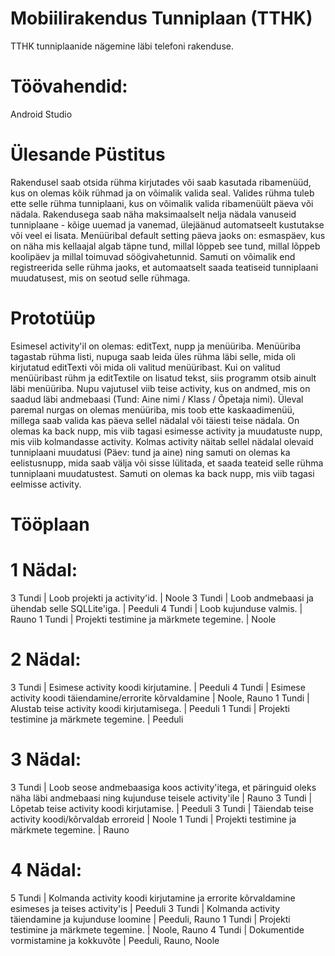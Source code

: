 # Mobiilirakendus Tunniplaan (TTHK)
TTHK tunniplaanide nägemine läbi telefoni rakenduse.
# Töövahendid:
Android Studio
# Ülesande Püstitus
Rakendusel saab otsida rühma kirjutades või saab kasutada ribamenüüd, kus on olemas kõik rühmad ja on võimalik valida seal.
Valides rühma tuleb ette selle rühma tunniplaani, kus on võimalik valida ribamenüült päeva või nädala.
Rakendusega saab näha maksimaalselt nelja nädala vanuseid tunniplaane - kõige uuemad ja vanemad, ülejäänud automatseelt kustutakse või veel ei lisata.
Menüüribal default setting päeva jaoks on: esmaspäev, kus on näha mis kellaajal algab täpne tund, millal lõppeb see tund, millal lõppeb koolipäev ja millal toimuvad söögivahetunnid.
Samuti on võimalik end registreerida selle rühma jaoks, et automaatselt saada teatiseid tunniplaani muudatusest, mis on seotud selle rühmaga.
# Prototüüp
Esimesel activity'il on olemas: editText, nupp ja menüüriba. Menüüriba tagastab rühma listi, nupuga saab leida üles rühma läbi selle, mida oli kirjutatud editTexti või mida oli valitud menüüribast. 
Kui on valitud menüüribast rühm ja editTextile on lisatud tekst, siis programm otsib ainult läbi menüüriba.
Nupu vajutusel viib teise activity, kus on andmed, mis on saadud läbi andmebaasi (Tund: Aine nimi / Klass / Õpetaja nimi).
Üleval paremal nurgas on olemas menüüriba, mis toob ette kaskaadimenüü, millega saab valida kas päeva sellel nädalal või täiesti teise nädala.
On olemas ka back nupp, mis viib tagasi esimesse activity ja muudatuste nupp, mis viib kolmandasse activity.
Kolmas activity näitab sellel nädalal olevaid tunniplaani muudatusi (Päev: tund ja aine) ning samuti on olemas ka eelistusnupp, mida saab välja või sisse lülitada, et saada teateid selle rühma tunniplaani muudatustest. Samuti on olemas ka back nupp, mis viib tagasi eelmisse activity.
# Tööplaan
# 1 Nädal:
3 Tundi | Loob projekti ja activity'id. | Noole
3 Tundi | Loob andmebaasi ja ühendab selle SQLLite'iga. | Peeduli
4 Tundi | Loob kujunduse valmis. | Rauno
1 Tundi | Projekti testimine ja märkmete tegemine. | Noole
# 2 Nädal:
3 Tundi | Esimese activity koodi kirjutamine. | Peeduli
4 Tundi | Esimese activity koodi täiendamine/errorite kõrvaldamine | Noole, Rauno
1 Tundi | Alustab teise activity koodi kirjutamisega. | Peeduli
1 Tundi | Projekti testimine ja märkmete tegemine. | Peeduli
# 3 Nädal:
3 Tundi | Loob seose andmebaasiga koos activity'itega, et päringuid oleks näha läbi andmebaasi ning kujunduse teisele activity'ile | Rauno
3 Tundi | Lõpetab teise activity koodi kirjutamise. | Peeduli
3 Tundi | Täiendab teise activity koodi/kõrvaldab erroreid | Noole
1 Tundi | Projekti testimine ja märkmete tegemine. | Rauno
# 4 Nädal:
5 Tundi | Kolmanda activity koodi kirjutamine ja errorite kõrvaldamine esimeses ja teises activity'is | Peeduli
3 Tundi | Kolmanda activity täiendamine ja kujunduse loomine | Peeduli, Rauno
1 Tundi | Projekti testimine ja märkmete tegemine. | Noole, Rauno
4 Tundi | Dokumentide vormistamine ja kokkuvõte | Peeduli, Rauno, Noole

